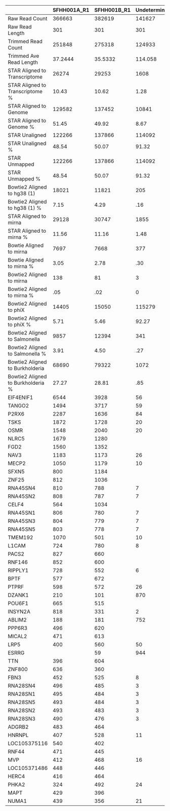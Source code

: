 |    | SFHH001A_R1 | SFHH001B_R1 | Undetermined_R1 |
| --- | --- | --- | --- |
| Raw Read Count | 366663 | 382619 | 141627 |
| Raw Read Length | 301 | 301 | 301 |
| Trimmed Read Count | 251848 | 275318 | 124933 |
| Trimmed Ave Read Length | 37.2444 | 35.5332 | 114.058 |
| STAR Aligned to Transcriptome | 26274 | 29253 | 1608 |
| STAR Aligned to Transcriptome % | 10.43 | 10.62 | 1.28 |
| STAR Aligned to Genome | 129582 | 137452 | 10841 |
| STAR Aligned to Genome % | 51.45 | 49.92 | 8.67 |
| STAR Unaligned | 122266 | 137866 | 114092 |
| STAR Unaligned % | 48.54 | 50.07 | 91.32 |
| STAR Unmapped | 122266 | 137866 | 114092 |
| STAR Unmapped % | 48.54 | 50.07 | 91.32 |
| Bowtie2 Aligned to hg38 (1) | 18021 | 11821 | 205 |
| Bowtie2 Aligned to hg38 (1) % | 7.15 | 4.29 | .16 |
| STAR Aligned to mirna | 29128 | 30747 | 1855 |
| STAR Aligned to mirna % | 11.56 | 11.16 | 1.48 |
| Bowtie Aligned to mirna | 7697 | 7668 | 377 |
| Bowtie Aligned to mirna % | 3.05 | 2.78 | .30 |
| Bowtie2 Aligned to mirna | 138 | 81 | 3 |
| Bowtie2 Aligned to mirna % | .05 | .02 | 0 |
| Bowtie2 Aligned to phiX | 14405 | 15050 | 115279 |
| Bowtie2 Aligned to phiX % | 5.71 | 5.46 | 92.27 |
| Bowtie2 Aligned to Salmonella | 9857 | 12394 | 341 |
| Bowtie2 Aligned to Salmonella % | 3.91 | 4.50 | .27 |
| Bowtie2 Aligned to Burkholderia | 68690 | 79322 | 1072 |
| Bowtie2 Aligned to Burkholderia % | 27.27 | 28.81 | .85 |
| EIF4ENIF1 | 6544 | 3928 | 56 |
| TANGO2 | 1494 | 3717 | 59 |
| P2RX6 | 2287 | 1636 | 84 |
| TSKS | 1872 | 1728 | 20 |
| OSMR | 1548 | 2040 | 20 |
| NLRC5 | 1679 | 1280 |  |
| FGD2 | 1560 | 1352 |  |
| NAV3 | 1183 | 1173 | 26 |
| MECP2 | 1050 | 1179 | 10 |
| SFXN5 | 800 | 1184 |  |
| ZNF25 | 812 | 1036 |  |
| RNA45SN4 | 810 | 788 | 7 |
| RNA45SN2 | 808 | 787 | 7 |
| CELF4 | 564 | 1034 |  |
| RNA45SN1 | 806 | 780 | 7 |
| RNA45SN3 | 804 | 779 | 7 |
| RNA45SN5 | 803 | 778 | 7 |
| TMEM192 | 1070 | 501 | 10 |
| L1CAM | 724 | 780 | 8 |
| PACS2 | 827 | 660 |  |
| RNF146 | 852 | 600 |  |
| RIPPLY1 | 728 | 552 | 6 |
| BPTF | 577 | 672 |  |
| PTPRF | 598 | 572 | 26 |
| DZANK1 | 210 | 101 | 870 |
| POU6F1 | 665 | 515 |  |
| INSYN2A | 818 | 331 | 2 |
| ABLIM2 | 188 | 181 | 752 |
| PPP6R3 | 496 | 620 |  |
| MICAL2 | 471 | 613 |  |
| LRP5 | 400 | 560 | 50 |
| ESRRG |  | 59 | 944 |
| TTN | 396 | 604 |  |
| ZNF800 | 636 | 360 |  |
| FBN3 | 452 | 525 | 8 |
| RNA28SN4 | 496 | 485 | 3 |
| RNA28SN1 | 495 | 484 | 3 |
| RNA28SN5 | 493 | 484 | 3 |
| RNA28SN2 | 493 | 483 | 3 |
| RNA28SN3 | 490 | 476 | 3 |
| ADGRB2 | 483 | 464 |  |
| HNRNPL | 407 | 528 | 11 |
| LOC105375116 | 540 | 402 |  |
| RNF44 | 471 | 445 |  |
| MVP | 412 | 468 | 16 |
| LOC105371486 | 448 | 446 |  |
| HERC4 | 416 | 464 |  |
| PHKA2 | 324 | 492 | 24 |
| MAPT | 429 | 396 |  |
| NUMA1 | 439 | 356 | 21 |
